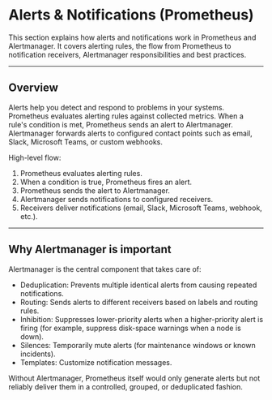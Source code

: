 # Alerts & Notifications (Prometheus)

This section explains how alerts and notifications work in Prometheus and Alertmanager. It covers alerting rules, the flow from Prometheus to notification receivers, Alertmanager responsibilities and best practices.

---

## Overview

Alerts help you detect and respond to problems in your systems. Prometheus evaluates alerting rules against collected metrics. When a rule's condition is met, Prometheus sends an alert to Alertmanager. Alertmanager forwards alerts to configured contact points such as email, Slack, Microsoft Teams, or custom webhooks.

High-level flow:
1. Prometheus evaluates alerting rules.
2. When a condition is true, Prometheus fires an alert.
3. Prometheus sends the alert to Alertmanager.
4. Alertmanager sends notifications to configured receivers.
5. Receivers deliver notifications (email, Slack, Microsoft Teams, webhook, etc.).

---

## Why Alertmanager is important

Alertmanager is the central component that takes care of:
- Deduplication: Prevents multiple identical alerts from causing repeated notifications.
- Routing: Sends alerts to different receivers based on labels and routing rules.
- Inhibition: Suppresses lower-priority alerts when a higher-priority alert is firing (for example, suppress disk-space warnings when a node is down).
- Silences: Temporarily mute alerts (for maintenance windows or known incidents).
- Templates: Customize notification messages.

Without Alertmanager, Prometheus itself would only generate alerts but not reliably deliver them in a controlled, grouped, or deduplicated fashion.


